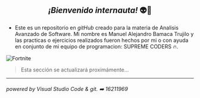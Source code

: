 
## <center> *¡Bienvenido internauta!* :alien::raised_hands:

  - Este es un repositorio en _gitHub_ creado para la materia de Analisis Avanzado de Software.
  Mi nombre es Manuel Alejandro Bamaca Trujilo y las practicas o ejercicios realizados fueron hechos por mi o con ayuda en conjunto de mi equipo de programacion: SUPREME CODERS :fire:.

  ![Fortnite](https://progameguides.com/wp-content/uploads/2020/02/featured-fortnite-c2-season2-guide.jpg)

  > Esta sección se actualizará proximámente...

___
###### powered by Visual Studio Code & git. :arrow_right: 16211969
